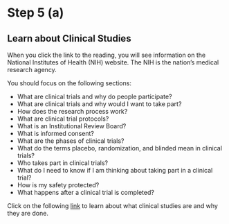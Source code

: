 # Step 5 (a)

## Learn about Clinical Studies

When you click the link to the reading, you will see information on the National Institutes of Health (NIH) website. The NIH is the nation’s medical research agency.

You should focus on the following sections:
- What are clinical trials and why do people participate?
- What are clinical trials and why would I want to take part?
- How does the research process work?
- What are clinical trial protocols?
- What is an Institutional Review Board?
- What is informed consent?
- What are the phases of clinical trials?
- What do the terms placebo, randomization, and blinded mean in clinical trials?
- Who takes part in clinical trials?
- What do I need to know if I am thinking about taking part in a clinical trial?
- How is my safety protected?
- What happens after a clinical trial is completed?

Click on the following [link](https://www.nih.gov/health-information/nih-clinical-research-trials-you/basics ) to learn about what clinical studies are and why they are done. 